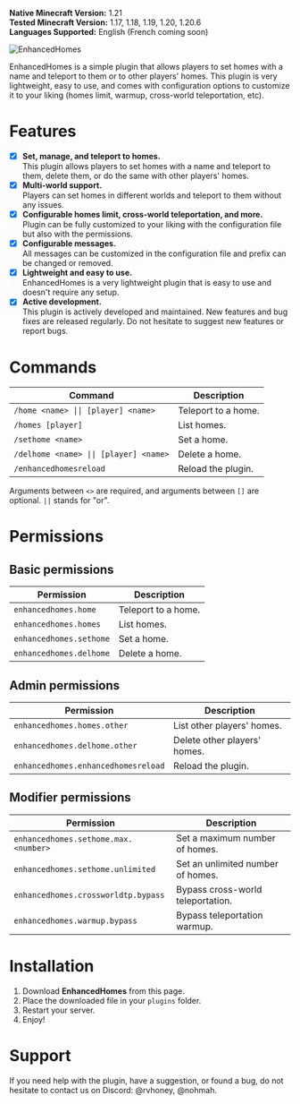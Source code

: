 **Native Minecraft Version:** 1.21  
**Tested Minecraft Version:** 1.17, 1.18, 1.19, 1.20, 1.20.6  
**Languages Supported:** English (French coming soon)  

![EnhancedHomes](https://media.discordapp.net/attachments/1250630591154749491/1250630845132308543/enhancedhomes.jpg?ex=666ba43d&is=666a52bd&hm=19fad3b06d0f0805fb389a3e66219c17625b45ffc6e3478731b8e00be75dd9bb&=&format=webp)

EnhancedHomes is a simple plugin that allows players to set homes with a name and teleport to them or to other players' homes. This plugin is very lightweight, easy to use, and comes with configuration options to customize it to your liking (homes limit, warmup, cross-world teleportation, etc).

# Features
- [X] **Set, manage, and teleport to homes.**  
This plugin allows players to set homes with a name and teleport to them, delete them, or do the same with other players' homes.
- [X] **Multi-world support.**  
Players can set homes in different worlds and teleport to them without any issues.
- [X] **Configurable homes limit, cross-world teleportation, and more.**  
Plugin can be fully customized to your liking with the configuration file but also with the permissions.
- [X] **Configurable messages.**  
All messages can be customized in the configuration file and prefix can be changed or removed.
- [X] **Lightweight and easy to use.**  
EnhancedHomes is a very lightweight plugin that is easy to use and doesn't require any setup.
- [X] **Active development.**  
  This plugin is actively developed and maintained. New features and bug fixes are released regularly. Do not hesitate to suggest new features or report bugs.

# Commands

| Command                                | Description          |
|----------------------------------------|----------------------|
| `/home <name> \|\| [player] <name>`    | Teleport to a home.  |
| `/homes [player]`                      | List homes.          |
| `/sethome <name>`                      | Set a home.          |
| `/delhome <name> \|\| [player] <name>` | Delete a home.       |
| `/enhancedhomesreload`                 | Reload the plugin.   |

Arguments between `<>` are required, and arguments between `[]` are optional. `||` stands for "or".

# Permissions

## Basic permissions

| Permission                           | Description         |
|--------------------------------------|---------------------|
| `enhancedhomes.home`                 | Teleport to a home. |
| `enhancedhomes.homes`                | List homes.         |
| `enhancedhomes.sethome`              | Set a home.         |
| `enhancedhomes.delhome`              | Delete a home.      |

## Admin permissions

| Permission                           | Description                  |
|--------------------------------------|------------------------------|
| `enhancedhomes.homes.other`          | List other players' homes.   |
| `enhancedhomes.delhome.other`        | Delete other players' homes. |
| `enhancedhomes.enhancedhomesreload`  | Reload the plugin.           |

## Modifier permissions

| Permission                             | Description                        |
|----------------------------------------|------------------------------------|
| `enhancedhomes.sethome.max.<number>`   | Set a maximum number of homes.     |
| `enhancedhomes.sethome.unlimited`      | Set an unlimited number of homes.  |
| `enhancedhomes.crossworldtp.bypass`    | Bypass cross-world teleportation.  |
| `enhancedhomes.warmup.bypass`          | Bypass teleportation warmup.       |

# Installation

1. Download **EnhancedHomes** from this page.
2. Place the downloaded file in your `plugins` folder.
3. Restart your server.
4. Enjoy!

# Support

If you need help with the plugin, have a suggestion, or found a bug, do not hesitate to contact us on Discord: @rvhoney, @nohmah.
